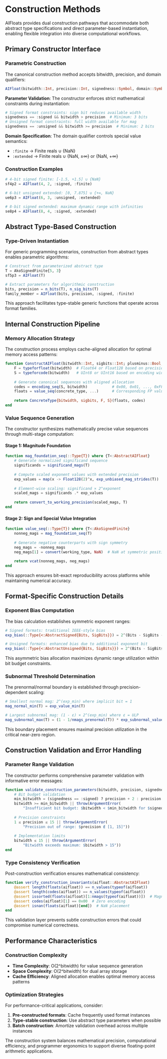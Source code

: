 # Construction Methods

AIFloats provides dual construction pathways that accommodate both abstract type specifications and direct parameter-based instantiation, enabling flexible integration into diverse computational workflows.

## Primary Constructor Interface

### Parametric Construction

The canonical construction method accepts bitwidth, precision, and domain qualifiers:

```julia
AIFloat(bitwidth::Int, precision::Int, signedness::Symbol, domain::Symbol)
```

**Parameter Validation**: The constructor enforces strict mathematical constraints during instantiation:

```julia
# Signed format constraints: sign bit reduces available width
signedness == :signed && bitwidth > precision  # Minimum: 3 bits
# Unsigned format constraints: full width available for mag
signedness == :unsigned && bitwidth >= precision  # Minimum: 2 bits
```

**Domain Specification**: The domain qualifier controls special value semantics:
- `:finite` → Finite reals ∪ {NaN}
- `:extended` → Finite reals ∪ {NaN, ±∞} or {NaN, +∞}

### Construction Examples

```julia
# 4-bit signed finite: [-1.5, +1.5] ∪ {NaN}
sf4p2 = AIFloat(4, 2, :signed, :finite)

# 6-bit unsigned extended: [0, 7.875] ∪ {+∞, NaN}  
ue6p3 = AIFloat(6, 3, :unsigned, :extended)

# 8-bit signed extended: maximum dynamic range with infinities
se8p4 = AIFloat(8, 4, :signed, :extended)
```

## Abstract Type-Based Construction

### Type-Driven Instantiation

For generic programming scenarios, construction from abstract types enables parametric algorithms:

```julia
# Construct from parameterized abstract type
T = AkoSignedFinite{5, 3}
sf5p3 = AIFloat(T)

# Extract parameters for algorithmic construction
bits, precision = n_bits(T), n_sig_bits(T)
family_member = AIFloat(bits, precision, :signed, :finite)
```

This approach facilitates type-stable generic functions that operate across format families.

## Internal Construction Pipeline

### Memory Allocation Strategy

The construction process employs cache-aligned allocation for optimal memory access patterns:

```julia
function ConstructAIFloat(bitwidth::Int, sigbits::Int; plusminus::Bool, extended::Bool)
    F = typeforfloat(bitwidth)  # Float64 or Float128 based on precision requirements
    S = typeforcode(bitwidth)   # UInt8 or UInt16 based on encoding width
    
    # Generate canonical sequences with aligned allocation
    codes = encoding_seq(S, bitwidth)           # 0x00, 0x01, ..., 0xFF
    floats = value_seq(concrete_type, ...)      # Corresponding FP values
    
    return ConcreteType{bitwidth, sigbits, F, S}(floats, codes)
end
```

### Value Sequence Generation

The constructor synthesizes mathematically precise value sequences through multi-stage computation:

#### Stage 1: Magnitude Foundation
```julia
function mag_foundation_seq(::Type{T}) where {T<:AbstractAIFloat}
    # Generate normalized significand sequence
    significands = significand_mags(T)
    
    # Compute scaled exponent values with extended precision
    exp_values = map(x -> Float128(2)^x, exp_unbiased_mag_strides(T))
    
    # Element-wise scaling: significand × 2^exponent
    scaled_mags = significands .* exp_values
    
    return convert_to_working_precision(scaled_mags, T)
end
```

#### Stage 2: Sign and Special Value Integration
```julia
function value_seq(::Type{T}) where {T<:AkoSignedFinite}
    nonneg_mags = mag_foundation_seq(T)
    
    # Generate negative counterparts with sign symmetry
    neg_mags = -nonneg_mags
    neg_mags[1] = convert(working_type, NaN)  # NaN at symmetric position
    
    return vcat(nonneg_mags, neg_mags)
end
```

This approach ensures bit-exact reproducibility across platforms while maintaining numerical accuracy.

## Format-Specific Construction Details

### Exponent Bias Computation

The bias calculation establishes symmetric exponent ranges:

```julia
# Signed formats: traditional IEEE-style bias
exp_bias(::Type{<:AbstractSigned{Bits, SigBits}}) = 2^(Bits - SigBits - 1)

# Unsigned formats: enhanced bias due to additional exponent bit  
exp_bias(::Type{<:AbstractUnsigned{Bits, SigBits}}) = 2^(Bits - SigBits)
```

This asymmetric bias allocation maximizes dynamic range utilization within bit budget constraints.

### Subnormal Threshold Determination

The prenormal/normal boundary is established through precision-dependent scaling:

```julia
# Smallest normal mag: 2^(exp_min) where implicit bit = 1
mag_normal_min(T) = exp_value_min(T)

# Largest subnormal mag: (1 - ε) × 2^(exp_min) where ε = ULP
mag_subnormal_max(T) = (1 - 1/nmags_prenormal(T)) * exp_subnormal_value(T)
```

This boundary placement ensures maximal precision utilization in the critical near-zero region.

## Construction Validation and Error Handling

### Parameter Range Validation

The constructor performs comprehensive parameter validation with informative error messages:

```julia
function validate_construction_parameters(bitwidth, precision, signedness)
    # Bit budget validation
    min_bitwidth = (signedness == :signed) ? precision + 2 : precision + 1
    bitwidth >= min_bitwidth || throw(ArgumentError(
        "Insufficient bit budget: $bitwidth < $min_bitwidth for $signedness format"))
    
    # Precision constraints
    1 ≤ precision ≤ 15 || throw(ArgumentError(
        "Precision out of range: $precision ∉ [1, 15]"))
    
    # Implementation limits
    bitwidth ≤ 15 || throw(ArgumentError(
        "Bitwidth exceeds maximum: $bitwidth > 15"))
end
```

### Type Consistency Verification

Post-construction verification ensures mathematical consistency:

```julia
function verify_construction_invariants(aifloat::AbstractAIFloat)
    @assert length(floats(aifloat)) == n_values(typeof(aifloat))
    @assert length(codes(aifloat)) == n_values(typeof(aifloat))
    @assert issorted(floats(aifloat)[1:nmags(typeof(aifloat))])  # Magnitude ordering
    @assert codes(aifloat)[1] == 0x00  # Zero encoding
    @assert isnan(floats(aifloat)[end])  # NaN placement
end
```

This validation layer prevents subtle construction errors that could compromise numerical correctness.

## Performance Characteristics

### Construction Complexity

- **Time Complexity**: O(2^bitwidth) for value sequence generation
- **Space Complexity**: O(2^bitwidth) for dual array storage  
- **Cache Efficiency**: Aligned allocation enables optimal memory access patterns

### Optimization Strategies

For performance-critical applications, consider:

1. **Pre-constructed formats**: Cache frequently used format instances
2. **Type-stable construction**: Use abstract type parameters when possible
3. **Batch construction**: Amortize validation overhead across multiple instances

The construction system balances mathematical precision, computational efficiency, and programmer ergonomics to support diverse floating-point arithmetic applications.